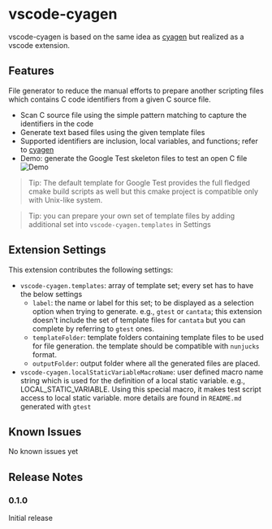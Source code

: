 # vscode-cyagen

vscode-cyagen is based on the same idea as [cyagen](https://crates.io/crates/cyagen) but realized as a vscode extension.

## Features

File generator to reduce the manual efforts to prepare another scripting files which contains C code identifiers from a given C source file.
- Scan C source file using the simple pattern matching to capture the identifiers in the code
- Generate text based files using the given template files
- Supported identifiers are inclusion, local variables, and functions; refer to [cyagen](https://crates.io/crates/cyagen)
- Demo: generate the Google Test skeleton files to test an open C file
![Demo](https://github.com/robinbreast/vscode-cyagen/blob/main/resources/images/vscode-cyagen-demo.gif?raw=true)

> Tip: The default template for Google Test provides the full fledged cmake build scripts as well but this cmake project is compatible only with Unix-like system.

> Tip: you can prepare your own set of template files by adding additional set into `vscode-cyagen.templates` in Settings

## Extension Settings

This extension contributes the following settings:

* `vscode-cyagen.templates`: array of template set; every set has to have the below settings
	* `label`: the name or label for this set; to be displayed as a selection option when trying to generate. e.g., `gtest` or `cantata`; this extension doesn't include the set of template files for `cantata` but you can complete by referring to `gtest` ones.
	* `templateFolder`: template folders containing template files to be used for file generation. the template should be compatible with `nunjucks` format.
	* `outputFolder`: output folder where all the generated files are placed.
* `vscode-cyagen.localStaticVariableMacroName`: user defined macro name string which is used for the definition of a local static variable. e.g., LOCAL_STATIC_VARIABLE. Using this special macro, it makes test script access to local static variable. more details are found in `README.md` generated with `gtest`

## Known Issues

No known issues yet

## Release Notes

### 0.1.0

Initial release
